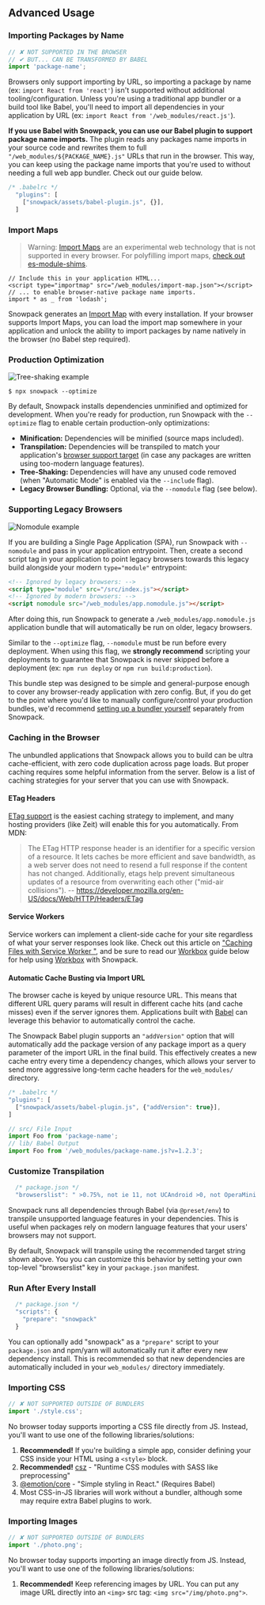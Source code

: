 ## Advanced Usage

### Importing Packages by Name

```js
// ✘ NOT SUPPORTED IN THE BROWSER
// ✔ BUT... CAN BE TRANSFORMED BY BABEL
import 'package-name';
```

Browsers only support importing by URL, so importing a package by name (ex: `import React from 'react'`) isn't supported without additional tooling/configuration. Unless you're using a traditional app bundler or a build tool like Babel, you'll need to import all dependencies in your application by URL (ex: `import React from '/web_modules/react.js'`).

**If you use Babel with Snowpack, you can use our Babel plugin to support package name imports.** The plugin reads any packages name imports in your source code and rewrites them to full `"/web_modules/${PACKAGE_NAME}.js"` URLs that run in the browser. This way, you can keep using the package name imports that you're used to without needing a full web app bundler. Check out our guide below.

``` js
/* .babelrc */
  "plugins": [
    ["snowpack/assets/babel-plugin.js", {}],
  ]
```


### Import Maps

> Warning: [Import Maps](https://github.com/WICG/import-maps) are an experimental web technology that is not supported in every browser. For polyfilling import maps, [check out es-module-shims](https://github.com/guybedford/es-module-shims#import-maps).

```
// Include this in your application HTML...
<script type="importmap" src="/web_modules/import-map.json"></script>
// ... to enable browser-native package name imports.
import * as _ from 'lodash';
```

Snowpack generates an [Import Map](https://github.com/WICG/import-maps) with every installation. If your browser supports Import Maps, you can load the import map somewhere in your application and unlock the ability to import packages by name natively in the browser (no Babel step required).


### Production Optimization

![Tree-shaking example](/img/treeshaking.jpg)

```
$ npx snowpack --optimize
```

By default, Snowpack installs dependencies unminified and optimized for development. When you're ready for production, run Snowpack with the `--optimize` flag to enable certain production-only optimizations:

- **Minification:** Dependencies will be minified (source maps included).
- **Transpilation:** Dependencies will be transpiled to match your application's [browser support target](#customize-browser-support) (in case any packages are written using too-modern language features).
- **Tree-Shaking:** Dependencies will have any unused code removed (when "Automatic Mode" is enabled via the `--include` flag).
- **Legacy Browser Bundling:** Optional, via the `--nomodule` flag (see below).


### Supporting Legacy Browsers

![Nomodule example](/img/nomodule.png)

If you are building a Single Page Application (SPA), run Snowpack with `--nomodule` and pass in your application entrypoint. Then, create a second script tag in your application to point legacy browsers towards this legacy build alongside your modern `type="module"` entrypoint:

```html
<!-- Ignored by legacy browsers: -->
<script type="module" src="/src/index.js"></script>
<!-- Ignored by modern browsers: -->
<script nomodule src="/web_modules/app.nomodule.js"></script>
```

After doing this, run Snowpack to generate a `/web_modules/app.nomodule.js` application bundle that will automatically be run on older, legacy browsers.

Similar to the `--optimize` flag, `--nomodule` must be run before every deployment. When using this flag, we **strongly recommend** scripting your deployments to guarantee that Snowpack is never skipped before a deployment (ex: `npm run deploy` or `npm run build:production`).

This bundle step was designed to be simple and general-purpose enough to cover any browser-ready application with zero config. But, if you do get to the point where you'd like to manually configure/control your production bundles, we'd recommend [setting up a bundler yourself](https://www.snowpack.dev/#migrating-off-of-snowpack) separately from Snowpack.


### Caching in the Browser

The unbundled applications that Snowpack allows you to build can be ultra cache-efficient, with zero code duplication across page loads. But proper caching requires some helpful information from the server. Below is a list of caching strategies for your server that you can use with Snowpack.

#### ETag Headers

[ETag support](https://developer.mozilla.org/en-US/docs/Web/HTTP/Headers/ETag) is the easiest caching strategy to implement, and many hosting providers (like Zeit) will enable this for you automatically. From MDN:

> The ETag HTTP response header is an identifier for a specific version of a resource. It lets caches be more efficient and save bandwidth, as a web server does not need to resend a full response if the content has not changed. Additionally, etags help prevent simultaneous updates of a resource from overwriting each other ("mid-air collisions").
> -- https://developer.mozilla.org/en-US/docs/Web/HTTP/Headers/ETag

#### Service Workers

Service workers can implement a client-side cache for your site regardless of what your server responses look like. Check out this article on ["Caching Files with Service Worker
"](https://developers.google.com/web/ilt/pwa/caching-files-with-service-worker), and be sure to read our [Workbox](#Workbox) guide below for help using [Workbox](https://developers.google.com/web/tools/workbox/) with Snowpack.

#### Automatic Cache Busting via Import URL

The browser cache is keyed by unique resource URL. This means that different URL query params will result in different cache hits (and cache misses) even if the server ignores them. Applications built with [Babel](#babel) can leverage this behavior to automatically control the cache.

The Snowpack Babel plugin supports an `"addVersion"` option that will automatically add the package version of any package import as a query parameter of the import URL in the final build. This effectively creates a new cache entry every time a dependency changes, which allows your server to send more aggressive long-term cache headers for the `web_modules/` directory.

``` js
/* .babelrc */
"plugins": [
  ["snowpack/assets/babel-plugin.js", {"addVersion": true}],
]
```

``` js
// src/ File Input
import Foo from 'package-name';
// lib/ Babel Output
import Foo from '/web_modules/package-name.js?v=1.2.3';
```


### Customize Transpilation

```js
  /* package.json */
  "browserslist": " >0.75%, not ie 11, not UCAndroid >0, not OperaMini all",
```

Snowpack runs all dependencies through Babel (via `@preset/env`) to transpile unsupported language features in your dependencies. This is useful when packages rely on modern language features that your users' browsers may not support.

By default, Snowpack will transpile using the recommended target string shown above. You you can customize this behavior by setting your own top-level "browserslist" key in your `package.json` manifest.


### Run After Every Install

``` js
  /* package.json */
  "scripts": {
    "prepare": "snowpack"
  }
```

You can optionally add "snowpack" as a `"prepare"` script to your `package.json` and npm/yarn will automatically run it after every new dependency install. This is recommended so that new dependencies are automatically included in your `web_modules/` directory immediately.



### Importing CSS

```js
// ✘ NOT SUPPORTED OUTSIDE OF BUNDLERS
import './style.css';
```

No browser today supports importing a CSS file directly from JS. Instead, you'll want to use one of the following libraries/solutions:

1. **Recommended!** If you're building a simple app, consider defining your CSS inside your HTML using a `<style>` block.
2. **Recommended!** [csz](https://github.com/lukejacksonn/csz) - "Runtime CSS modules with SASS like preprocessing"
3. [@emotion/core](https://emotion.sh/docs/@emotion/core) - "Simple styling in React." (Requires Babel)
4. Most CSS-in-JS libraries will work without a bundler, although some may require extra Babel plugins to work.

### Importing Images

```js
// ✘ NOT SUPPORTED OUTSIDE OF BUNDLERS
import './photo.png';
```

No browser today supports importing an image directly from JS. Instead, you'll want to use one of the following libraries/solutions:

1. **Recommended!** Keep referencing images by URL. You can put any image URL directly into an `<img>` src tag: `<img src="/img/photo.png">`.

